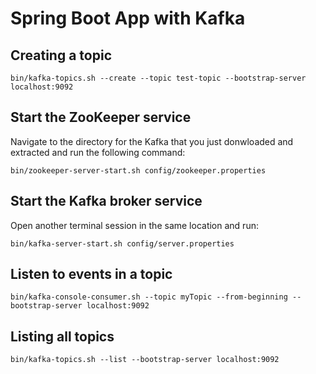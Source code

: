 # Spring Boot App with Kafka

## Creating a topic

``bin/kafka-topics.sh --create --topic test-topic --bootstrap-server localhost:9092``

## Start the ZooKeeper service
Navigate to the directory for the Kafka that you just donwloaded and extracted and run the following command:

``bin/zookeeper-server-start.sh config/zookeeper.properties``

## Start the Kafka broker service
Open another terminal session in the same location and run:

``bin/kafka-server-start.sh config/server.properties``

## Listen to events in a topic

``bin/kafka-console-consumer.sh --topic myTopic --from-beginning --bootstrap-server localhost:9092``

## Listing all topics

``bin/kafka-topics.sh --list --bootstrap-server localhost:9092``